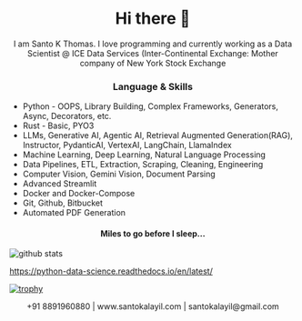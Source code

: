 <h1 align="center"> Hi there 👋 </h1>
<p align="center"> I am Santo K Thomas. I love programming and currently working as a Data Scientist @ ICE Data Services (Inter-Continental Exchange: Mother company of New York Stock Exchange</p>
<!-- <img align="right" src="https://img.lovepik.com/element/40137/3103.png_1200.png" height="300" width="300"> -->
<h3 align="center"> Language & Skills </h3>

- Python - OOPS, Library Building, Complex Frameworks, Generators, Async, Decorators, etc.
- Rust - Basic, PYO3
- LLMs, Generative AI, Agentic AI, Retrieval Augmented Generation(RAG), Instructor, PydanticAI, VertexAI, LangChain, LlamaIndex
- Machine Learning, Deep Learning, Natural Language Processing
- Data Pipelines, ETL, Extraction, Scraping, Cleaning, Engineering
- Computer Vision, Gemini Vision, Document Parsing
- Advanced Streamlit
- Docker and Docker-Compose
- Git, Github, Bitbucket
- Automated PDF Generation

<h4 align="center">Miles to go before I sleep...</h4>

<img align="center" src="https://github-readme-stats.vercel.app/api?username=santokalayil&show_icons=true&include_all_commits=true&theme=blue-white&count_private=true" alt="github stats">

https://python-data-science.readthedocs.io/en/latest/

<!--[![trophy](https://github-profile-trophy.vercel.app/?username=aayushi-droid&theme=gruvbox)](https://github.com/ryo-ma/github-profile-trophy)  -->
[![trophy](https://github-profile-trophy.vercel.app/?username=santokalayil&theme=gruvbox)](https://github.com/ryo-ma/github-profile-trophy)
<!-- - 📝 I regulary write articles on [Aayushi's Blog](http://aayushi-droid.github.io/) -->

<p align="center">
  +91 8891960880 | www.santokalayil.com | santokalayil@gmail.com
<!-- <a href="https://dev.to/aayushidroid" target="blank"><img align="center" src="https://cdn.jsdelivr.net/npm/simple-icons@3.0.1/icons/dev-dot-to.svg" alt="aayushi-droid" height="40" width="40" /></a> --> 
</p>
